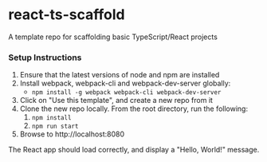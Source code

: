 # react-ts-scaffold
A template repo for scaffolding basic TypeScript/React projects

### Setup Instructions

1. Ensure that the latest versions of node and npm are installed
2. Install webpack, webpack-cli and webpack-dev-server globally: 
    * `npm install -g webpack webpack-cli webpack-dev-server`
3. Click on "Use this template", and create a new repo from it
4. Clone the new repo locally. From the root directory, run the following:
    1. `npm install`
    2. `npm run start`
5. Browse to http://localhost:8080

The React app should load correctly, and display a "Hello, World!" message.
